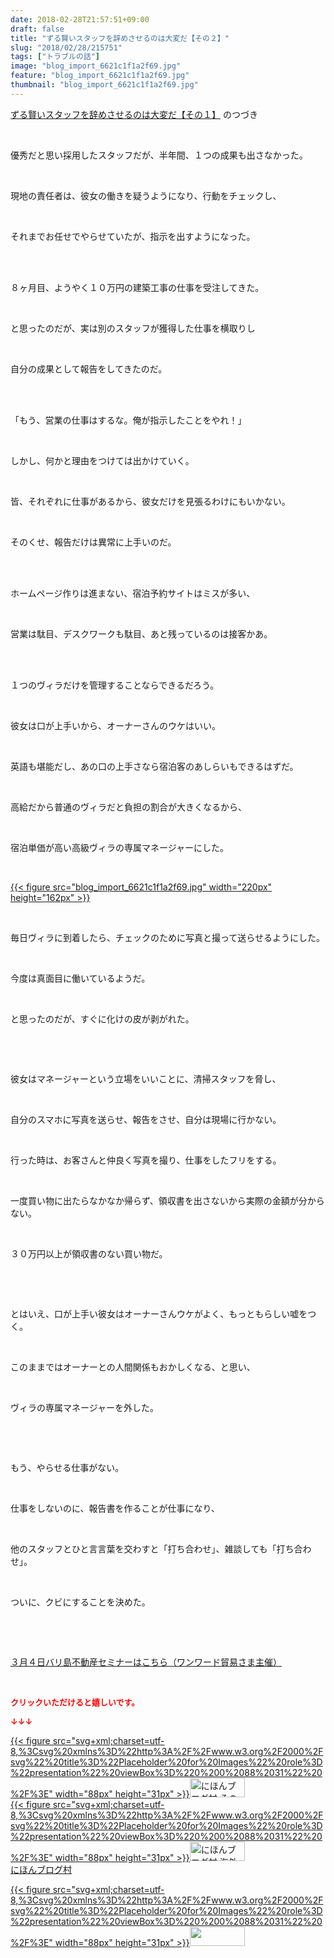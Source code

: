 ```yaml
---
date: 2018-02-28T21:57:51+09:00
draft: false
title: "ずる賢いスタッフを辞めさせるのは大変だ【その２】"
slug: "2018/02/28/215751"
tags: ["トラブルの話"]
image: "blog_import_6621c1f1a2f69.jpg"
feature: "blog_import_6621c1f1a2f69.jpg"
thumbnail: "blog_import_6621c1f1a2f69.jpg"
---
```

<p><a href="https://ameblo.jp/baliclub/entry-12356302838.html" target="_blank">ずる賢いスタッフを辞めさせるのは大変だ【その１】</a> のつづき</p><p> </p><p>優秀だと思い採用したスタッフだが、半年間、１つの成果も出さなかった。</p><p> </p><p>現地の責任者は、彼女の働きを疑うようになり、行動をチェックし、</p><p> </p><p>それまでお任せでやらせていたが、指示を出すようになった。</p><p> </p><p><br/>８ヶ月目、ようやく１０万円の建築工事の仕事を受注してきた。</p><p> </p><p>と思ったのだが、実は別のスタッフが獲得した仕事を横取りし</p><p> </p><p>自分の成果として報告をしてきたのだ。</p><p> </p><p><br/>「もう、営業の仕事はするな。俺が指示したことをやれ！」</p><p> </p><p>しかし、何かと理由をつけては出かけていく。</p><p> </p><p>皆、それぞれに仕事があるから、彼女だけを見張るわけにもいかない。</p><p> </p><p>そのくせ、報告だけは異常に上手いのだ。</p><p> </p><p><br/>ホームページ作りは進まない、宿泊予約サイトはミスが多い、</p><p> </p><p>営業は駄目、デスクワークも駄目、あと残っているのは接客かあ。</p><p> </p><p><br/>１つのヴィラだけを管理することならできるだろう。</p><p> </p><p>彼女は口が上手いから、オーナーさんのウケはいい。</p><p> </p><p>英語も堪能だし、あの口の上手さなら宿泊客のあしらいもできるはずだ。</p><p> </p><p>高給だから普通のヴィラだと負担の割合が大きくなるから、</p><p> </p><p>宿泊単価が高い高級ヴィラの専属マネージャーにした。</p><p> </p><p><a href="blog_import_6621c1f1a2f69.jpg">{{< figure src="blog_import_6621c1f1a2f69.jpg" width="220px" height="162px" >}}</a></p><p> </p><p>毎日ヴィラに到着したら、チェックのために写真と撮って送らせるようにした。</p><p> </p><p>今度は真面目に働いているようだ。</p><p> </p><p>と思ったのだが、すぐに化けの皮が剥がれた。</p><p> </p><p> </p><p>彼女はマネージャーという立場をいいことに、清掃スタッフを脅し、</p><p> </p><p>自分のスマホに写真を送らせ、報告をさせ、自分は現場に行かない。</p><p> </p><p>行った時は、お客さんと仲良く写真を撮り、仕事をしたフリをする。</p><p> </p><p>一度買い物に出たらなかなか帰らず、領収書を出さないから実際の金額が分からない。</p><p> </p><p>３０万円以上が領収書のない買い物だ。</p><p> </p><p> </p><p>とはいえ、口が上手い彼女はオーナーさんウケがよく、もっともらしい嘘をつく。</p><p> </p><p>このままではオーナーとの人間関係もおかしくなる、と思い、</p><p> </p><p>ヴィラの専属マネージャーを外した。</p><p> </p><p> </p><p>もう、やらせる仕事がない。</p><p> </p><p>仕事をしないのに、報告書を作ることが仕事になり、</p><p> </p><p>他のスタッフとひと言言葉を交わすと「打ち合わせ」、雑談しても「打ち合わせ」。</p><p> </p><p>ついに、クビにすることを決めた。</p><p> </p><p> </p><p><a href="http://www.sunward-t.co.jp/seminar/2018/03/04_ek/index.html" target="_blank">３月４日バリ島不動産セミナーはこちら（ワンワード貿易さま主催）</a></p><p> </p><p><font color="#ff0000" size="2"><strong>クリックいただけると嬉しいです。</strong></font></p><p><font color="#ff0000" size="2"><strong>↓↓↓</strong></font></p><p><a href="ranking.html?p_cid=01260127" id="&amp;blogmura_banner" target="_blank">{{< figure src="svg+xml;charset=utf-8,%3Csvg%20xmlns%3D%22http%3A%2F%2Fwww.w3.org%2F2000%2Fsvg%22%20title%3D%22Placeholder%20for%20Images%22%20role%3D%22presentation%22%20viewBox%3D%220%200%2088%2031%22%20%2F%3E" width="88px" height="31px" >}}<noscript><img alt="にほんブログ村 その他生活ブログ 不動産投資へ" border="0" height="31" src="https://img-proxy.blog-video.jp/images?url=http%3A%2F%2Flife.blogmura.com%2Fhudousantoushi%2Fimg%2Fhudousantoushi88_31.gif" width="88"></noscript></a><br/><a href="ranking.html?p_cid=01260127" target="_blank">{{< figure src="svg+xml;charset=utf-8,%3Csvg%20xmlns%3D%22http%3A%2F%2Fwww.w3.org%2F2000%2Fsvg%22%20title%3D%22Placeholder%20for%20Images%22%20role%3D%22presentation%22%20viewBox%3D%220%200%2088%2031%22%20%2F%3E" width="88px" height="31px" >}}<noscript><img alt="にほんブログ村 海外生活ブログ バリ島情報へ" border="0" height="31" src="https://img-proxy.blog-video.jp/images?url=http%3A%2F%2Foverseas.blogmura.com%2Fbali%2Fimg%2Fbali88_31.gif" width="88"></noscript></a><br/><a href="ranking.html?p_cid=01260127" target="_blank">にほんブログ村</a></p><p><a href="link.php?1804582" title="人気ブログランキングへ">{{< figure src="svg+xml;charset=utf-8,%3Csvg%20xmlns%3D%22http%3A%2F%2Fwww.w3.org%2F2000%2Fsvg%22%20title%3D%22Placeholder%20for%20Images%22%20role%3D%22presentation%22%20viewBox%3D%220%200%2088%2031%22%20%2F%3E" width="88px" height="31px" >}}<noscript><img border="0" height="31" src="https://blog.with2.net/img/banner/banner_22.gif" width="88"></noscript></a></p><p> </p>

